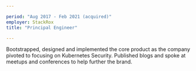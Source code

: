 ```yaml
---

period: "Aug 2017 - Feb 2021 (acquired)"
employer: StackRox
title: "Principal Engineer"

---
```


Bootstrapped, designed and implemented the core product as the company pivoted to focusing on Kubernetes Security. Published blogs and spoke at meetups and conferences to help further the brand.
